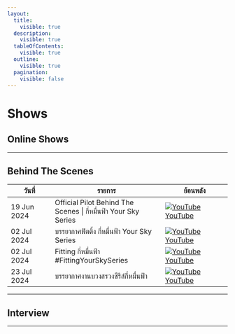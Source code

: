```yaml
---
layout:
  title:
    visible: true
  description:
    visible: true
  tableOfContents:
    visible: true
  outline:
    visible: true
  pagination:
    visible: false
---
```


# Shows

## Online Shows

---

## Behind The Scenes

<table style="width: 100%; table-layout: fixed;">
    <thead>
        <tr>
            <th style="width: 20%;">วันที่</th>
            <th style="width: 50%;">รายการ</th>
            <th style="width: 30%;">ย้อนหลัง</th>
        </tr>
    </thead>
    <tbody>
            <tr>
                <td>19 Jun 2024</td>
                <td>Official Pilot Behind The Scenes | กี่หมื่นฟ้า Your Sky Series</td>
                <td>
                <a href="https://youtu.be/lDf-wEXtnBw?si=1K1X4glVBVbZRbiV">
                    <img src="https://img.icons8.com/color/24/youtube-play.png" alt="YouTube"> YouTube
                </a>
                </td>
            </tr>
            <tr>
                <td>02 Jul 2024</td>
                <td>บรรยากาศฟิตติ้ง กี่หมื่นฟ้า Your Sky Series</td>
                <td>
                <a href="https://youtu.be/EYYbdGk7poo?si=xMBnqxOKasS59yVL">
                    <img src="https://img.icons8.com/color/24/youtube-play.png" alt="YouTube"> YouTube
                </a>
                </td>
            </tr>
            <tr>
                <td>02 Jul 2024</td>
                <td>Fitting กี่หมื่นฟ้า #FittingYourSkySeries</td>
                <td>
                <a href="https://www.youtube.com/live/wkSbWrS3hxE?si=T2QqOPPXid5T07T-">
                    <img src="https://img.icons8.com/color/24/youtube-play.png" alt="YouTube"> YouTube
                </a>
                </td>
            </tr>
            <tr>
                <td>23 Jul 2024</td>
                <td>บรรยากาศงานบวงสรวงซีรีส์กี่หมื่นฟ้า</td>
                <td>
                <a href="https://www.youtube.com/live/BfyyW_jQvns?si=Zk2bqdxli6UYPTsM">
                    <img src="https://img.icons8.com/color/24/youtube-play.png" alt="YouTube"> YouTube
                </a>
                </td>
            </tr>
    </tbody>
</table>

---

## Interview

---
